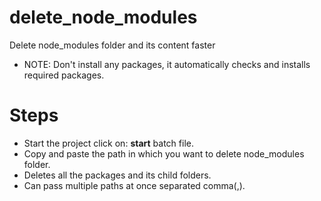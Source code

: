# delete_node_modules
Delete node_modules folder and its content faster

* NOTE: Don't install any packages, it automatically checks and installs required packages.
# Steps
* Start the project click on: **start** batch file.
* Copy and paste the path in which you want to delete node_modules folder.
* Deletes all the packages and its child folders.
* Can pass multiple paths at once separated comma(,).
